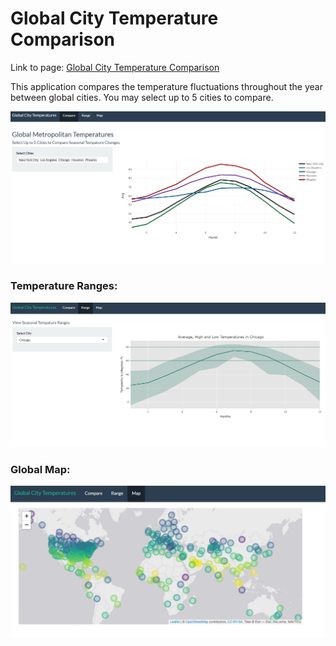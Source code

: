 # Global City Temperature Comparison

Link to page: [Global City Temperature Comparison](https://mazurski.shinyapps.io/Global_Temps_Application/)

This application compares the temperature fluctuations throughout the year between global cities. You may select up to 5 cities to compare.

![alt text](https://github.com/smazurski/GlobalCityTemperatures/blob/main/Images/Comparisons.PNG?raw=true) 


### Temperature Ranges:

![alt text](https://github.com/smazurski/GlobalCityTemperatures/blob/main/Images/Temperature_Range.PNG?raw=true)


### Global Map:

![alt text](https://github.com/smazurski/GlobalCityTemperatures/blob/main/Images/Global_Map.PNG?raw=true)

